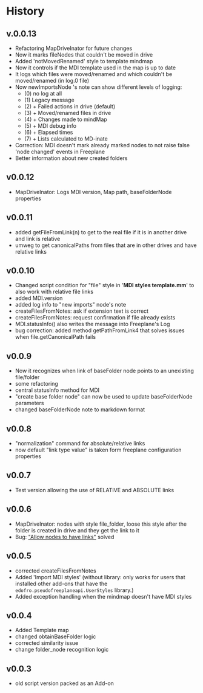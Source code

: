 # History

## v.0.0.13

* Refactoring MapDriveInator for future changes
* Now it marks fileNodes that couldn't be moved in drive
* Added 'notMovedRenamed' style to template mindmap
* Now it controls if the MDI template used in the map is up to date
* It logs which files were moved/renamed and which couldn't be moved/renamed
(in log.0 file)
* Now newImportsNode 's note can show different levels of logging:
  - (0) no log at all
  - (1) Legacy message
  - (2) + Failed actions in drive (default)
  - (3) + Moved/renamed files in drive
  - (4) + Changes made to mindMap
  - (5) + MDI debug info
  - (6) + Elapsed times
  - (7) + Lists calculated to MD-inate
* Correction: MDI doesn't mark already marked nodes to not raise false 'node changed' events in Freeplane
* Better information about new created folders

## v0.0.12

* MapDriveInator: Logs MDI version, Map path, baseFolderNode properties

## v0.0.11

* added getFileFromLink(n) to get to the real file if it is in another drive and link is relative
* umweg to get canonicalPaths from files that are in other drives and have relative links

## v0.0.10

* Changed script condition for "file" style in '**MDI styles template.mm**' to also work with relative file links
* added MDI.version
* added log info to "new imports" node's note
* createFilesFromNotes: ask if extension text is correct
* createFilesFromNotes: request confirmation if file already exists
* MDI.statusInfo() also writes the message into Freeplane's Log
* bug correction: added method getPathFromLink4 that solves issues when file.getCanonicalPath fails

## v0.0.9

* Now it recognizes when link of baseFolder node points to an unexisting file/folder
* some refactoring
* central statusInfo method for MDI
* "create base folder node" can now be used to update baseFolderNode parameters
* changed baseFolderNode note to markdown format

## v0.0.8

* "normalization" command for absolute/relative links
* now default "link type value" is taken form freeplane configuration properties

## v0.0.7

* Test version allowing the use of RELATIVE and ABSOLUTE links

## v0.0.6

* MapDriveInator: nodes with style file_folder, loose this style after the folder is created in drive and they get the link to it
* Bug: ["Allow nodes to have links"](https://github.com/EdoFro/Freeplane_Map-Drive-Inator/issues/15) solved

## v0.0.5

* corrected createFilesFromNotes
* Added 'Import MDI styles'
(without library: only works for users that installed other add-ons that have the `edofro.pseudofreeplaneapi.UserStyles` library.)
* Added exception handling when the mindmap doesn't have MDI styles

## v0.0.4

* Added Template map
* changed obtainBaseFolder logic
* corrected similarity issue
* change folder_node recognition logic

## v0.0.3

* old script version packed as an Add-on
